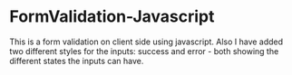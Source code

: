 # FormValidation-Javascript

This is a form validation on client side using javascript. Also I 
have added two different styles for the inputs: success and error - both showing the different states the inputs can have.
